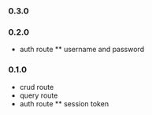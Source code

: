 ### 0.3.0


### 0.2.0

* auth route
** username and password

### 0.1.0

* crud route
* query route
* auth route
** session token 

